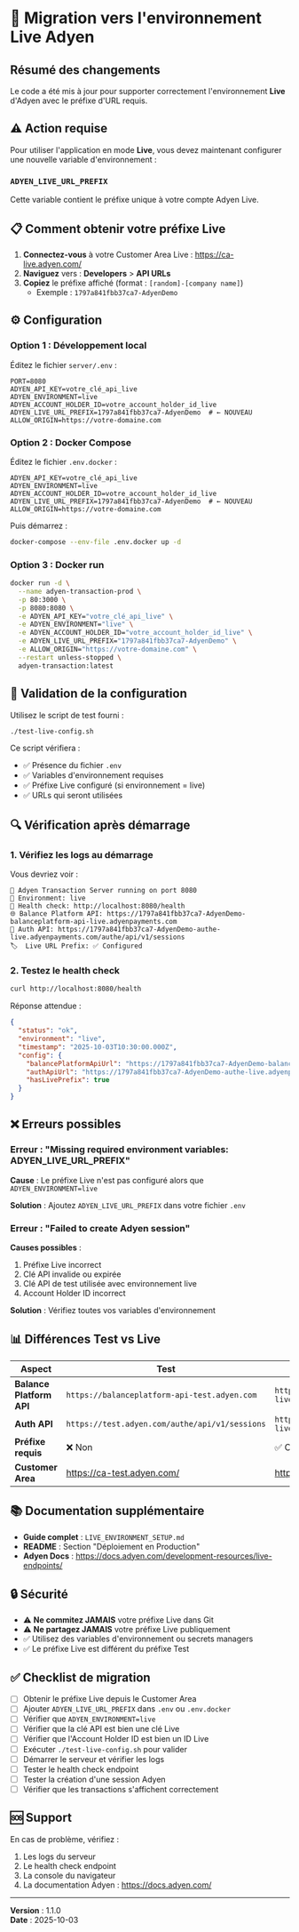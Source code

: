 # 🚀 Migration vers l'environnement Live Adyen

## Résumé des changements

Le code a été mis à jour pour supporter correctement l'environnement **Live** d'Adyen avec le préfixe d'URL requis.

## ⚠️ Action requise

Pour utiliser l'application en mode **Live**, vous devez maintenant configurer une nouvelle variable d'environnement :

### `ADYEN_LIVE_URL_PREFIX`

Cette variable contient le préfixe unique à votre compte Adyen Live.

## 📋 Comment obtenir votre préfixe Live

1. **Connectez-vous** à votre Customer Area Live : https://ca-live.adyen.com/
2. **Naviguez** vers : **Developers** > **API URLs**
3. **Copiez** le préfixe affiché (format : `[random]-[company name]`)
   - Exemple : `1797a841fbb37ca7-AdyenDemo`

## ⚙️ Configuration

### Option 1 : Développement local

Éditez le fichier `server/.env` :

```env
PORT=8080
ADYEN_API_KEY=votre_clé_api_live
ADYEN_ENVIRONMENT=live
ADYEN_ACCOUNT_HOLDER_ID=votre_account_holder_id_live
ADYEN_LIVE_URL_PREFIX=1797a841fbb37ca7-AdyenDemo  # ← NOUVEAU
ALLOW_ORIGIN=https://votre-domaine.com
```

### Option 2 : Docker Compose

Éditez le fichier `.env.docker` :

```env
ADYEN_API_KEY=votre_clé_api_live
ADYEN_ENVIRONMENT=live
ADYEN_ACCOUNT_HOLDER_ID=votre_account_holder_id_live
ADYEN_LIVE_URL_PREFIX=1797a841fbb37ca7-AdyenDemo  # ← NOUVEAU
ALLOW_ORIGIN=https://votre-domaine.com
```

Puis démarrez :
```bash
docker-compose --env-file .env.docker up -d
```

### Option 3 : Docker run

```bash
docker run -d \
  --name adyen-transaction-prod \
  -p 80:3000 \
  -p 8080:8080 \
  -e ADYEN_API_KEY="votre_clé_api_live" \
  -e ADYEN_ENVIRONMENT="live" \
  -e ADYEN_ACCOUNT_HOLDER_ID="votre_account_holder_id_live" \
  -e ADYEN_LIVE_URL_PREFIX="1797a841fbb37ca7-AdyenDemo" \
  -e ALLOW_ORIGIN="https://votre-domaine.com" \
  --restart unless-stopped \
  adyen-transaction:latest
```

## 🧪 Validation de la configuration

Utilisez le script de test fourni :

```bash
./test-live-config.sh
```

Ce script vérifiera :
- ✅ Présence du fichier `.env`
- ✅ Variables d'environnement requises
- ✅ Préfixe Live configuré (si environnement = live)
- ✅ URLs qui seront utilisées

## 🔍 Vérification après démarrage

### 1. Vérifiez les logs au démarrage

Vous devriez voir :

```
🚀 Adyen Transaction Server running on port 8080
📍 Environment: live
🔗 Health check: http://localhost:8080/health
🌐 Balance Platform API: https://1797a841fbb37ca7-AdyenDemo-balanceplatform-api-live.adyenpayments.com
🔐 Auth API: https://1797a841fbb37ca7-AdyenDemo-authe-live.adyenpayments.com/authe/api/v1/sessions
🏷️  Live URL Prefix: ✅ Configured
```

### 2. Testez le health check

```bash
curl http://localhost:8080/health
```

Réponse attendue :
```json
{
  "status": "ok",
  "environment": "live",
  "timestamp": "2025-10-03T10:30:00.000Z",
  "config": {
    "balancePlatformApiUrl": "https://1797a841fbb37ca7-AdyenDemo-balanceplatform-api-live.adyenpayments.com",
    "authApiUrl": "https://1797a841fbb37ca7-AdyenDemo-authe-live.adyenpayments.com/authe/api/v1/sessions",
    "hasLivePrefix": true
  }
}
```

## ❌ Erreurs possibles

### Erreur : "Missing required environment variables: ADYEN_LIVE_URL_PREFIX"

**Cause** : Le préfixe Live n'est pas configuré alors que `ADYEN_ENVIRONMENT=live`

**Solution** : Ajoutez `ADYEN_LIVE_URL_PREFIX` dans votre fichier `.env`

### Erreur : "Failed to create Adyen session"

**Causes possibles** :
1. Préfixe Live incorrect
2. Clé API invalide ou expirée
3. Clé API de test utilisée avec environnement live
4. Account Holder ID incorrect

**Solution** : Vérifiez toutes vos variables d'environnement

## 📊 Différences Test vs Live

| Aspect | Test | Live |
|--------|------|------|
| **Balance Platform API** | `https://balanceplatform-api-test.adyen.com` | `https://[prefix]-balanceplatform-api-live.adyenpayments.com` |
| **Auth API** | `https://test.adyen.com/authe/api/v1/sessions` | `https://[prefix]-authe-live.adyenpayments.com/authe/api/v1/sessions` |
| **Préfixe requis** | ❌ Non | ✅ Oui |
| **Customer Area** | https://ca-test.adyen.com/ | https://ca-live.adyen.com/ |

## 📚 Documentation supplémentaire

- **Guide complet** : `LIVE_ENVIRONMENT_SETUP.md`
- **README** : Section "Déploiement en Production"
- **Adyen Docs** : https://docs.adyen.com/development-resources/live-endpoints/

## 🔒 Sécurité

- ⚠️ **Ne commitez JAMAIS** votre préfixe Live dans Git
- ⚠️ **Ne partagez JAMAIS** votre préfixe Live publiquement
- ✅ Utilisez des variables d'environnement ou secrets managers
- ✅ Le préfixe Live est différent du préfixe Test

## ✅ Checklist de migration

- [ ] Obtenir le préfixe Live depuis le Customer Area
- [ ] Ajouter `ADYEN_LIVE_URL_PREFIX` dans `.env` ou `.env.docker`
- [ ] Vérifier que `ADYEN_ENVIRONMENT=live`
- [ ] Vérifier que la clé API est bien une clé Live
- [ ] Vérifier que l'Account Holder ID est bien un ID Live
- [ ] Exécuter `./test-live-config.sh` pour valider
- [ ] Démarrer le serveur et vérifier les logs
- [ ] Tester le health check endpoint
- [ ] Tester la création d'une session Adyen
- [ ] Vérifier que les transactions s'affichent correctement

## 🆘 Support

En cas de problème, vérifiez :
1. Les logs du serveur
2. Le health check endpoint
3. La console du navigateur
4. La documentation Adyen : https://docs.adyen.com/

---

**Version** : 1.1.0  
**Date** : 2025-10-03
